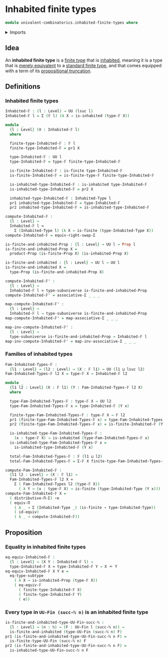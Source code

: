 # Inhabited finite types

```agda
module univalent-combinatorics.inhabited-finite-types where
```

<details><summary>Imports</summary>

```agda
open import elementary-number-theory.natural-numbers

open import foundation.equivalences
open import foundation.function-types
open import foundation.functoriality-dependent-function-types
open import foundation.identity-types
open import foundation.inhabited-types
open import foundation.propositions
open import foundation.subtypes
open import foundation.subuniverses
open import foundation.type-arithmetic-dependent-pair-types
open import foundation.type-theoretic-principle-of-choice
open import foundation.universe-levels

open import univalent-combinatorics.dependent-pair-types
open import univalent-combinatorics.finite-types
```

</details>

## Idea

An **inhabited finite type** is a
[finite type](univalent-combinatorics.finite-types.md) that is
[inhabited](foundation.inhabited-types.md), meaning it is a type that is
[merely equivalent](foundation.mere-equivalences.md) to a
[standard finite type](univalent-combinatorics.standard-finite-types.md), and
that comes equipped with a term of its
[propositional truncation](foundation.propositional-truncations.md).

## Definitions

### Inhabited finite types

```agda
Inhabited-𝔽 : (l : Level) → UU (lsuc l)
Inhabited-𝔽 l = Σ (𝔽 l) (λ X → is-inhabited (type-𝔽 X))

module _
  {l : Level} (X : Inhabited-𝔽 l)
  where

  finite-type-Inhabited-𝔽 : 𝔽 l
  finite-type-Inhabited-𝔽 = pr1 X

  type-Inhabited-𝔽 : UU l
  type-Inhabited-𝔽 = type-𝔽 finite-type-Inhabited-𝔽

  is-finite-Inhabited-𝔽 : is-finite type-Inhabited-𝔽
  is-finite-Inhabited-𝔽 = is-finite-type-𝔽 finite-type-Inhabited-𝔽

  is-inhabited-type-Inhabited-𝔽 : is-inhabited type-Inhabited-𝔽
  is-inhabited-type-Inhabited-𝔽 = pr2 X

  inhabited-type-Inhabited-𝔽 : Inhabited-Type l
  pr1 inhabited-type-Inhabited-𝔽 = type-Inhabited-𝔽
  pr2 inhabited-type-Inhabited-𝔽 = is-inhabited-type-Inhabited-𝔽

compute-Inhabited-𝔽 :
  {l : Level} →
  Inhabited-𝔽 l ≃
    Σ (Inhabited-Type l) (λ X → is-finite (type-Inhabited-Type X))
compute-Inhabited-𝔽 = equiv-right-swap-Σ

is-finite-and-inhabited-Prop : {l : Level} → UU l → Prop l
is-finite-and-inhabited-Prop X =
  product-Prop (is-finite-Prop X) (is-inhabited-Prop X)

is-finite-and-inhabited : {l : Level} → UU l → UU l
is-finite-and-inhabited X =
  type-Prop (is-finite-and-inhabited-Prop X)

compute-Inhabited-𝔽' :
  {l : Level} →
  Inhabited-𝔽 l ≃ type-subuniverse is-finite-and-inhabited-Prop
compute-Inhabited-𝔽' = associative-Σ _ _ _

map-compute-Inhabited-𝔽' :
  {l : Level} →
  Inhabited-𝔽 l → type-subuniverse is-finite-and-inhabited-Prop
map-compute-Inhabited-𝔽' = map-associative-Σ _ _ _

map-inv-compute-Inhabited-𝔽' :
  {l : Level} →
  type-subuniverse is-finite-and-inhabited-Prop → Inhabited-𝔽 l
map-inv-compute-Inhabited-𝔽' = map-inv-associative-Σ _ _ _
```

### Families of inhabited types

```agda
Fam-Inhabited-Types-𝔽 :
  {l1 : Level} → (l2 : Level) → (X : 𝔽 l1) → UU (l1 ⊔ lsuc l2)
Fam-Inhabited-Types-𝔽 l2 X = type-𝔽 X → Inhabited-𝔽 l2

module _
  {l1 l2 : Level} (X : 𝔽 l1) (Y : Fam-Inhabited-Types-𝔽 l2 X)
  where

  type-Fam-Inhabited-Types-𝔽 : type-𝔽 X → UU l2
  type-Fam-Inhabited-Types-𝔽 x = type-Inhabited-𝔽 (Y x)

  finite-type-Fam-Inhabited-Types-𝔽 : type-𝔽 X → 𝔽 l2
  pr1 (finite-type-Fam-Inhabited-Types-𝔽 x) = type-Fam-Inhabited-Types-𝔽 x
  pr2 (finite-type-Fam-Inhabited-Types-𝔽 x) = is-finite-Inhabited-𝔽 (Y x)

  is-inhabited-type-Fam-Inhabited-Types-𝔽 :
    (x : type-𝔽 X) → is-inhabited (type-Fam-Inhabited-Types-𝔽 x)
  is-inhabited-type-Fam-Inhabited-Types-𝔽 x =
    is-inhabited-type-Inhabited-𝔽 (Y x)

  total-Fam-Inhabited-Types-𝔽 : 𝔽 (l1 ⊔ l2)
  total-Fam-Inhabited-Types-𝔽 = Σ-𝔽 X finite-type-Fam-Inhabited-Types-𝔽

compute-Fam-Inhabited-𝔽 :
  {l1 l2 : Level} → (X : 𝔽 l1) →
  Fam-Inhabited-Types-𝔽 l2 X ≃
    Σ ( Fam-Inhabited-Types l2 (type-𝔽 X))
      ( λ Y → (x : type-𝔽 X) → is-finite (type-Inhabited-Type (Y x)))
compute-Fam-Inhabited-𝔽 X =
  ( distributive-Π-Σ) ∘e
  ( equiv-Π
    ( λ _ → Σ (Inhabited-Type _) (is-finite ∘ type-Inhabited-Type))
    ( id-equiv)
    ( λ _ → compute-Inhabited-𝔽))
```

## Proposition

### Equality in inhabited finite types

```agda
eq-equiv-Inhabited-𝔽 :
  {l : Level} → (X Y : Inhabited-𝔽 l) →
  type-Inhabited-𝔽 X ≃ type-Inhabited-𝔽 Y → X ＝ Y
eq-equiv-Inhabited-𝔽 X Y e =
  eq-type-subtype
    ( λ X → is-inhabited-Prop (type-𝔽 X))
    ( eq-equiv-𝔽
      ( finite-type-Inhabited-𝔽 X)
      ( finite-type-Inhabited-𝔽 Y)
      ( e))
```

### Every type in `UU-Fin (succ-ℕ n)` is an inhabited finite type

```agda
is-finite-and-inhabited-type-UU-Fin-succ-ℕ :
  {l : Level} → (n : ℕ) → (F : UU-Fin l (succ-ℕ n)) →
  is-finite-and-inhabited (type-UU-Fin (succ-ℕ n) F)
pr1 (is-finite-and-inhabited-type-UU-Fin-succ-ℕ n F) =
  is-finite-type-UU-Fin (succ-ℕ n) F
pr2 (is-finite-and-inhabited-type-UU-Fin-succ-ℕ n F) =
  is-inhabited-type-UU-Fin-succ-ℕ n F
```
